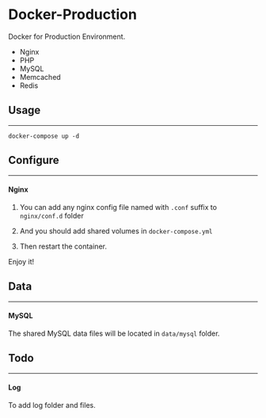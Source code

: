# Docker-Production
Docker for Production Environment.

- Nginx
- PHP
- MySQL
- Memcached
- Redis

## Usage
----

	docker-compose up -d


## Configure
----

#### Nginx

1. You can add any nginx config file named with `.conf` suffix to `nginx/conf.d` folder

2. And you should add shared volumes in `docker-compose.yml`

3. Then restart the container.

Enjoy it!

## Data
----

#### MySQL

The shared MySQL data files will be located in `data/mysql` folder.

## Todo
----

#### Log

To add log folder and files.


